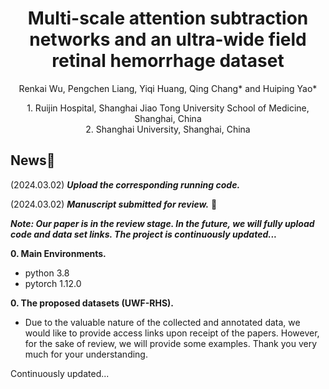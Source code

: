 <p align="center">
  <h1 align="center">Multi-scale attention subtraction networks and an ultra-wide field retinal hemorrhage dataset</h1>
  <p align="center">
    Renkai Wu, Pengchen Liang, Yiqi Huang, Qing Chang* and Huiping Yao*
  </p>
    <p align="center">
      1. Ruijin Hospital, Shanghai Jiao Tong University School of Medicine, Shanghai, China</br>
      2. Shanghai University, Shanghai, China</br>
  </p>
</p>

## News🚀
(2024.03.02) ***Upload the corresponding running code.*** 

(2024.03.02) ***Manuscript submitted for review.*** 📃

***Note: Our paper is in the review stage. In the future, we will fully upload code and data set links. The project is continuously updated...***

**0. Main Environments.**
- python 3.8
- pytorch 1.12.0

**0. The proposed datasets (UWF-RHS).**
- Due to the valuable nature of the collected and annotated data, we would like to provide access links upon receipt of the papers. However, for the sake of review, we will provide some examples. Thank you very much for your understanding.


Continuously updated...
